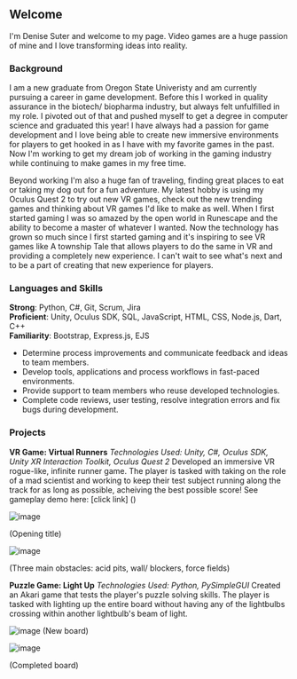## Welcome

I'm Denise Suter and welcome to my page. Video games are a huge passion of mine and I love transforming ideas into reality.  

### Background

I am a new graduate from Oregon State Univeristy and am currently pursuing a career in game development. Before this I worked in quality assurance in the biotech/ biopharma industry, but always felt unfulfilled in my role. I pivoted out of that and pushed myself to get a degree in computer science and graduated this year! I have always had a passion for game development and I love being able to create new immersive environments for players to get hooked in as I have with my favorite games in the past. Now I'm working to get my dream job of working in the gaming industry while continuing to make games in my free time. 

Beyond working I'm also a huge fan of traveling, finding great places to eat or taking my dog out for a fun adventure. My latest hobby is using my Oculus Quest 2 to try out new VR games, check out the new trending games and thinking about VR games I'd like to make as well. When I first started gaming I was so amazed by the open world in Runescape and the ability to become a master of whatever I wanted. Now the technology has grown so much since I first started gaming and it's inspiring to see VR games like A township Tale that allows players to do the same in VR and providing a completely new experience. I can't wait to see what's next and to be a part of creating that new experience for players.

### Languages and Skills

**Strong**: Python, C#, Git, Scrum, Jira  
**Proficient**: Unity, Oculus SDK, SQL, JavaScript, HTML, CSS, Node.js, Dart, C++  
**Familiarity**: Bootstrap, Express.js, EJS 

* Determine process improvements and communicate feedback and ideas to team members.  
* Develop tools, applications and process workflows in fast-paced environments.  
* Provide support to team members who reuse developed technologies.  
* Complete code reviews, user testing, resolve integration errors and fix bugs during development.  


### Projects
**VR Game: Virtual Runners** 
_Technologies Used: Unity, C#, Oculus SDK, Unity XR Interaction Toolkit, Oculus Quest 2_
Developed an immersive VR rogue-like, infinite runner game. The player is tasked with taking on the role of a mad scientist and working to keep their test subject running along the track for as long as possible, acheiving the best possible score! See gameplay demo here: [click link] ()

![image](https://user-images.githubusercontent.com/55517111/127911147-65d8b6c0-0a38-4199-af36-cab1c9808d7a.png)

(Opening title)

![image](https://user-images.githubusercontent.com/55517111/127910245-6a7c7630-c1c3-46e2-bdce-9ca36e3c53f4.png)

(Three main obstacles: acid pits, wall/ blockers, force fields)

**Puzzle Game: Light Up** 
_Technologies Used: Python, PySimpleGUI_
Created an Akari game that tests the player's puzzle solving skills. The player is tasked with lighting up the entire board without having any of the lightbulbs crossing within another lightbulb's beam of light. 

![image](https://user-images.githubusercontent.com/55517111/127912550-56a73750-e390-45de-b8cd-6c6f1d395447.png)
(New board)

![image](https://user-images.githubusercontent.com/55517111/127912598-e9b0a4d1-cf00-40ba-84ad-a4ea8abc7d63.png)

(Completed board)

